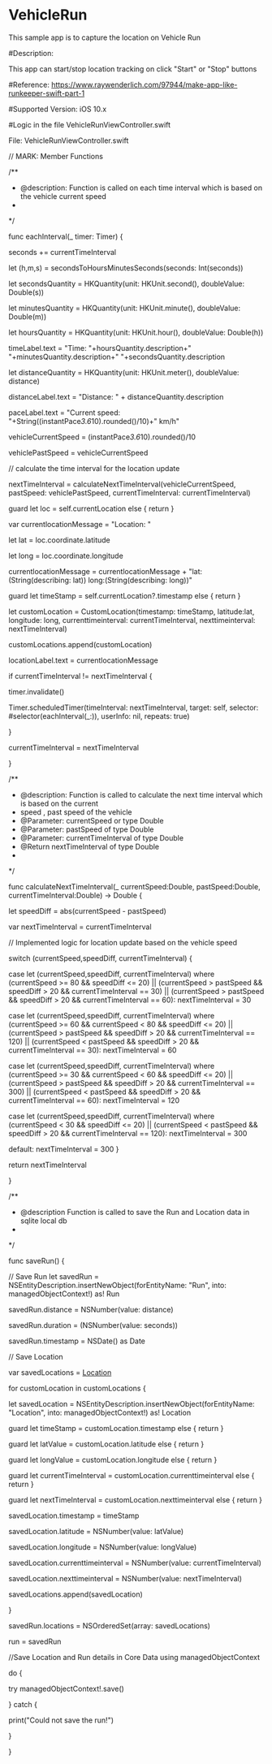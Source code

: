 # VehicleRun
This sample app is to capture the location on Vehicle Run

#Description: 

This app can start/stop location tracking on click "Start" or "Stop" buttons

#Reference:
https://www.raywenderlich.com/97944/make-app-like-runkeeper-swift-part-1

#Supported Version: iOS 10.x

#Logic in the file VehicleRunViewController.swift

File: VehicleRunViewController.swift

// MARK: Member Functions

/**
* @description: Function is called on each time interval which is based on the vehicle current speed
*
*/

func eachInterval(_ timer: Timer) {

seconds += currentTimeInterval

let (h,m,s) = secondsToHoursMinutesSeconds(seconds: Int(seconds))

let secondsQuantity = HKQuantity(unit: HKUnit.second(), doubleValue: Double(s))

let minutesQuantity = HKQuantity(unit: HKUnit.minute(), doubleValue: Double(m))

let hoursQuantity = HKQuantity(unit: HKUnit.hour(), doubleValue: Double(h))


timeLabel.text = "Time: "+hoursQuantity.description+" "+minutesQuantity.description+" "+secondsQuantity.description

let distanceQuantity = HKQuantity(unit: HKUnit.meter(), doubleValue: distance)

distanceLabel.text = "Distance: " + distanceQuantity.description

paceLabel.text = "Current speed: "+String((instantPace*3.6*10).rounded()/10)+" km/h"

vehicleCurrentSpeed = (instantPace*3.6*10).rounded()/10

vehiclePastSpeed = vehicleCurrentSpeed

// calculate the time interval for the location update

nextTimeInterval = calculateNextTimeInterval(vehicleCurrentSpeed, pastSpeed: vehiclePastSpeed, currentTimeInterval: currentTimeInterval)


guard let loc = self.currentLocation else { return }

var currentlocationMessage = "Location: "

let lat = loc.coordinate.latitude

let long = loc.coordinate.longitude

currentlocationMessage = currentlocationMessage + "lat: \(String(describing: lat))   long:\(String(describing: long))"

guard let timeStamp = self.currentLocation?.timestamp else { return }

let customLocation = CustomLocation(timestamp: timeStamp, latitude:lat, longitude: long, currenttimeinterval: currentTimeInterval, nexttimeinterval: nextTimeInterval)

customLocations.append(customLocation)

locationLabel.text = currentlocationMessage

if currentTimeInterval != nextTimeInterval {

timer.invalidate()

Timer.scheduledTimer(timeInterval: nextTimeInterval,
target: self,
selector: #selector(eachInterval(_:)),
userInfo: nil,
repeats: true)

}

currentTimeInterval = nextTimeInterval

}


/**
* @description: Function is called to calculate the next time interval which is based on the current
* speed , past speed of the vehicle
* @Parameter: currentSpeed or type Double
* @Parameter: pastSpeed of type Double
* @Parameter: currentTimeInterval of type Double
* @Return nextTimeInterval of type Double
*
*/



func calculateNextTimeInterval(_ currentSpeed:Double, pastSpeed:Double, currentTimeInterval:Double) -> Double {

let speedDiff = abs(currentSpeed - pastSpeed)

var nextTimeInterval = currentTimeInterval

// Implemented logic for location update based on the vehicle speed


switch (currentSpeed,speedDiff, currentTimeInterval) {

case let (currentSpeed,speedDiff, currentTimeInterval) where (currentSpeed >= 80 && speedDiff <= 20) || (currentSpeed > pastSpeed && speedDiff > 20 && currentTimeInterval == 30) || (currentSpeed > pastSpeed && speedDiff > 20 && currentTimeInterval == 60):
nextTimeInterval = 30

case let (currentSpeed,speedDiff, currentTimeInterval) where (currentSpeed >= 60 && currentSpeed < 80 && speedDiff <= 20) || (currentSpeed > pastSpeed && speedDiff > 20 && currentTimeInterval == 120) || (currentSpeed < pastSpeed && speedDiff > 20 && currentTimeInterval == 30):
nextTimeInterval = 60

case let (currentSpeed,speedDiff, currentTimeInterval) where (currentSpeed >= 30 && currentSpeed < 60 && speedDiff <= 20) || (currentSpeed > pastSpeed && speedDiff > 20 && currentTimeInterval == 300) || (currentSpeed < pastSpeed && speedDiff > 20 && currentTimeInterval == 60):
nextTimeInterval = 120

case let (currentSpeed,speedDiff, currentTimeInterval) where (currentSpeed < 30 && speedDiff <= 20) || (currentSpeed < pastSpeed && speedDiff > 20 && currentTimeInterval == 120):
nextTimeInterval = 300

default:
nextTimeInterval = 300
}

return nextTimeInterval

}


/**
* @description Function is called to save the Run and Location data in sqlite local db
*
*/


func saveRun() {

// Save Run
let savedRun = NSEntityDescription.insertNewObject(forEntityName: "Run",
into: managedObjectContext!) as! Run

savedRun.distance = NSNumber(value: distance)

savedRun.duration = (NSNumber(value: seconds))

savedRun.timestamp = NSDate() as Date

// Save Location

var savedLocations = [Location]()

for customLocation in customLocations {

let savedLocation = NSEntityDescription.insertNewObject(forEntityName: "Location",
into: managedObjectContext!) as! Location

guard let timeStamp = customLocation.timestamp else { return }

guard let latValue = customLocation.latitude else { return }

guard let longValue = customLocation.longitude else { return }

guard let currentTimeInterval = customLocation.currenttimeinterval else { return }

guard let nextTimeInterval = customLocation.nexttimeinterval else { return }

savedLocation.timestamp = timeStamp

savedLocation.latitude = NSNumber(value: latValue)

savedLocation.longitude = NSNumber(value: longValue)

savedLocation.currenttimeinterval = NSNumber(value: currentTimeInterval)

savedLocation.nexttimeinterval = NSNumber(value: nextTimeInterval)

savedLocations.append(savedLocation)

}

savedRun.locations = NSOrderedSet(array: savedLocations)

run = savedRun

//Save Location and Run details in Core Data using managedObjectContext

do {

try managedObjectContext!.save()

} catch {

print("Could not save the run!")

}

}
